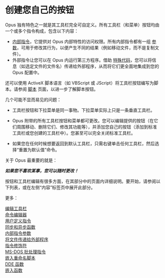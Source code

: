 # 创建您自己的按钮

Opus 独有特色之一就是其工具栏完全可自定义。所有工具栏（和菜单）按钮均由一个或多个指令构成，包含以下内容：

- [内部指令](/Manual/reference/command_reference/internal_commands/README.zh.md)，它提供对 Opus 内部特性的访问权限。所有内部指令都有一组 [参数](/Manual/customize/creating_your_own_buttons/internal_command_arguments.zh.md)，可用于修改其行为，以便产生不同的结果（例如移动文件，而不是复制文件）。
- 外部指令让您可以在 Opus 内运行第三方程序。借助 [特殊代码](/Manual/customize/creating_your_own_buttons/passing_files_to_external_programs.zh.md)，您可以将信息（如选定文件的文件名）传递给外部程序，从而将它们更全面地集成到您的 Opus 配置中。

还可以使用 ActiveX 脚本语言（如 VBScript 或 JScript）将工具栏按钮编写为脚本。请参阅 [脚本](/Manual/scripting/README.zh.md) 页面，以进一步了解脚本按钮。

几个可能不显而易见的问题：

- 工具栏按钮和下拉菜单是同一事物。下拉菜单实际上只是一条垂直工具栏。
- Opus 附带的所有工具栏按钮和菜单都可更改。您可以编辑提供的按钮（在它们周围移动、删除它们、修改其功能等），并添加您自己的按钮（添加到标准工具栏或您创建的工具栏中）。您甚至可以完全关闭标准工具栏。

- 如果您在任何时候想要返回到默认工具栏，只需右键单击任何工具栏，然后选择“重置为默认值”命令。

关于 Opus 最重要的就是：

***如果您不喜欢某事，您可以随时更改！***

按钮和工具栏编辑有很多方面，在其部分中的页面内详细说明。要开始，请参阅以下列表，或在左侧“内容”标签页中展开此部分。

更多：

[编辑工具栏](/Manual/customize/creating_your_own_buttons/editing_the_toolbar/README.zh.md)  
[命令编辑器](/Manual/customize/creating_your_own_buttons/command_editor/README.zh.md)  
[用户定义指令](/Manual/customize/creating_your_own_buttons/user-defined_commands.zh.md)  
[同步和异步函数](/Manual/customize/creating_your_own_buttons/synchronous_and_asynchronous_functions.zh.md)  
[内部指令参数](/Manual/customize/creating_your_own_buttons/internal_command_arguments.zh.md)  
[将文件传递给外部程序](/Manual/customize/creating_your_own_buttons/passing_files_to_external_programs.zh.md)  
[指令修饰符](/Manual/customize/creating_your_own_buttons/command_modifiers.zh.md)  
[MS-DOS 批处理指令](/Manual/customize/creating_your_own_buttons/ms-dos_batch_commands.zh.md)  
[嵌入重命名脚本](/Manual/customize/creating_your_own_buttons/embedding_rename_scripts.zh.md)  
[DDE 函数](/Manual/customize/creating_your_own_buttons/dde_functions.zh.md)  
[嵌入函数](/Manual/customize/creating_your_own_buttons/embedded_functions.zh.md)